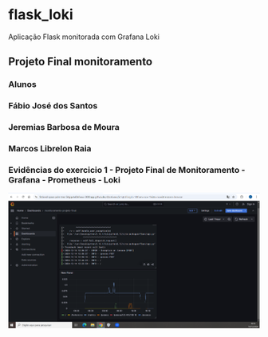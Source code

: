 # flask_loki
Aplicação Flask monitorada com Grafana Loki
## Projeto Final monitoramento 
### Alunos
### Fábio José dos Santos
### Jeremias Barbosa de Moura
### Marcos Librelon Raia


### Evidências do exercicio 1 - Projeto Final de Monitoramento - Grafana - Prometheus - Loki


![Exemplo de Tela](dashboard-exercicio1.png)